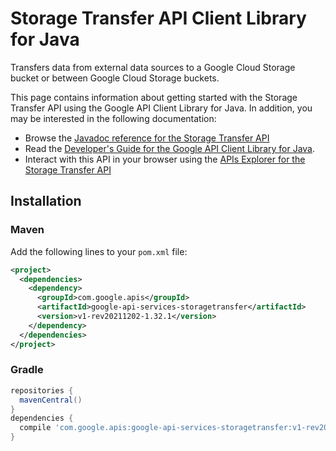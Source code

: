 # Storage Transfer API Client Library for Java

Transfers data from external data sources to a Google Cloud Storage bucket or between Google Cloud Storage buckets.

This page contains information about getting started with the Storage Transfer API
using the Google API Client Library for Java. In addition, you may be interested
in the following documentation:

* Browse the [Javadoc reference for the Storage Transfer API][javadoc]
* Read the [Developer's Guide for the Google API Client Library for Java][google-api-client].
* Interact with this API in your browser using the [APIs Explorer for the Storage Transfer API][api-explorer]

## Installation

### Maven

Add the following lines to your `pom.xml` file:

```xml
<project>
  <dependencies>
    <dependency>
      <groupId>com.google.apis</groupId>
      <artifactId>google-api-services-storagetransfer</artifactId>
      <version>v1-rev20211202-1.32.1</version>
    </dependency>
  </dependencies>
</project>
```

### Gradle

```gradle
repositories {
  mavenCentral()
}
dependencies {
  compile 'com.google.apis:google-api-services-storagetransfer:v1-rev20211202-1.32.1'
}
```

[javadoc]: https://googleapis.dev/java/google-api-services-storagetransfer/latest/index.html
[google-api-client]: https://github.com/googleapis/google-api-java-client/
[api-explorer]: https://developers.google.com/apis-explorer/#p/storagetransfer/v1/
